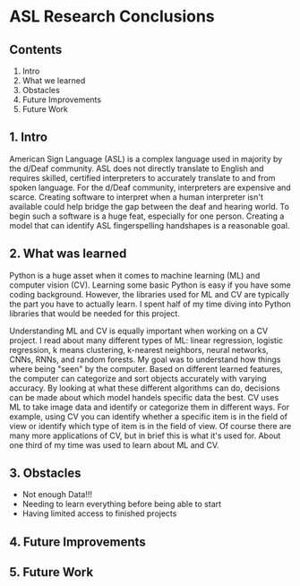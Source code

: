 # ASL Research Conclusions
## Contents
1. Intro
2. What we learned
3. Obstacles
4. Future Improvements
5. Future Work

## 1. Intro
American Sign Language (ASL) is a complex language used in majority by the d/Deaf community. ASL does not directly translate to English and requires skilled, certified interpreters to accurately translate to and from spoken language. For the d/Deaf community, interpreters are expensive and scarce. Creating software to interpret when a human interpreter isn't available could help bridge the gap between the deaf and hearing world. To begin such a software is a huge feat, especially for one person. Creating a model that can identify ASL fingerspelling handshapes is a reasonable goal.

## 2. What was learned
Python is a huge asset when it comes to machine learning (ML) and computer vision (CV). Learning some basic Python is easy if you have some coding background. However, the libraries used for ML and CV are typically the part you have to actually learn. I spent half of my time diving into Python libraries that would be needed for this project.

Understanding ML and CV is equally important when working on a CV project. I read about many different types of ML: linear regression, logistic regression, k means clustering, k-nearest neighbors, neural networks, CNNs, RNNs, and random forests. My goal was to understand how things where being "seen" by the computer. Based on different learned features, the computer can categorize and sort objects accurately with varying accuracy. By looking at what these different algorithms can do, decisions can be made about which model handels specific data the best. CV uses ML to take image data and identify or categorize them in different ways. For example, using CV you can identify whether a specific item is in the field of view or identify which type of item is in the field of view. Of course there are many more applications of CV, but in brief this is what it's used for. About one third of my time was used to learn about ML and CV.



## 3. Obstacles
- Not enough Data!!!
- Needing to learn everything before being able to start
- Having limited access to finished projects

## 4. Future Improvements

## 5. Future Work
